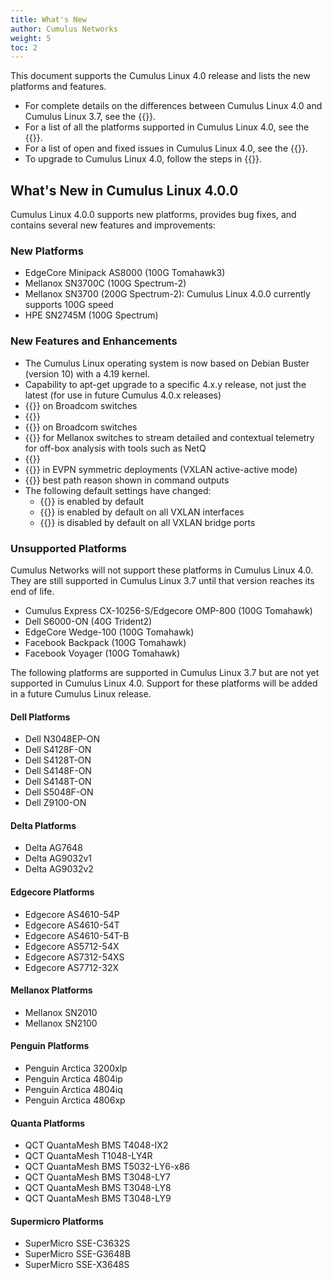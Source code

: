 ```yaml
---
title: What's New
author: Cumulus Networks
weight: 5
toc: 2
---
```

This document supports the Cumulus Linux 4.0 release and lists the new platforms and features.

- For complete details on the differences between Cumulus Linux 4.0 and Cumulus Linux 3.7, see the {{<exlink url="https://support.cumulusnetworks.com/hc/en-us/articles/360038231814" text="this article">}}.
- For a list of all the platforms supported in Cumulus Linux 4.0, see the {{<exlink url="https://cumulusnetworks.com/products/hardware-compatibility-list/" text="Hardware Compatibility List (HCL)">}}.
- For a list of open and fixed issues in Cumulus Linux 4.0, see the {{<link url="Cumulus-Linux-4.0-Release-Notes" text="Cumulus Linux 4.0 Release Notes">}}.
- To upgrade to Cumulus Linux 4.0, follow the steps in {{<link url="Upgrading-Cumulus-Linux">}}.

## What's New in Cumulus Linux 4.0.0

Cumulus Linux 4.0.0 supports new platforms, provides bug fixes, and contains several new features and improvements:

### New Platforms

- EdgeCore Minipack AS8000 (100G Tomahawk3)
- Mellanox SN3700C (100G Spectrum-2)
- Mellanox SN3700 (200G Spectrum-2): Cumulus Linux 4.0.0 currently supports 100G speed
- HPE SN2745M (100G Spectrum)

### New Features and Enhancements

- The Cumulus Linux operating system is now based on Debian Buster (version 10) with a 4.19 kernel.
- Capability to apt-get upgrade to a specific 4.x.y release, not just the latest (for use in future Cumulus 4.0.x releases)
- {{<link url="EVPN-BUM-Traffic-with-PIM-SM" text="EVPN BUM traffic handling using PIM-SM">}} on Broadcom switches
- {{<link url="Protocol-Independent-Multicast-PIM#pim-active-active-with-mlag" text="PIM active-active with MLAG">}}
- {{<link url="Port-Security" text="Port security">}} on Broadcom switches
- {{<link title="Mellanox What Just Happened (WJH)" text="What Just Happened WJH">}} for Mellanox switches to stream detailed and contextual telemetry for off-box analysis with tools such as NetQ
- {{<link url="Back-up-and-Restore" text="New backup and restore utility">}}
- {{<link url="Inter-subnet-Routing#advertise-primary-ip-address-vxlan-active-active-mode" text="Advertise Primary IP Address for type-5 routes">}} in EVPN symmetric deployments (VXLAN active-active mode)
- {{<link url="Border-Gateway-Protocol-BGP" text="BGP">}} best path reason shown in command outputs
- The following default settings have changed:
    - {{<link url="Management-VRF" text="Management VRF">}} is enabled by default
    - {{<link url="Basic-Configuration" text="ARP/ND suppression">}} is enabled by default on all VXLAN interfaces
    - {{<link url="Basic-Configuration" text="MAC learning">}} is disabled by default on all VXLAN bridge ports

### Unsupported Platforms

Cumulus Networks will not support these platforms in Cumulus Linux 4.0. They are still supported in Cumulus Linux 3.7 until that version reaches its end of life.

* Cumulus Express CX-10256-S/Edgecore OMP-800 (100G Tomahawk)
* Dell S6000-ON (40G Trident2)
* EdgeCore Wedge-100 (100G Tomahawk)
* Facebook Backpack (100G Tomahawk)
* Facebook Voyager (100G Tomahawk)


The following platforms are supported in Cumulus Linux 3.7 but are not yet supported in Cumulus Linux 4.0. Support for these platforms will be added in a future Cumulus Linux release.

#### Dell Platforms
* Dell N3048EP-ON
* Dell S4128F-ON
* Dell S4128T-ON
* Dell S4148F-ON
* Dell S4148T-ON
* Dell S5048F-ON
* Dell Z9100-ON

#### Delta Platforms
* Delta AG7648
* Delta AG9032v1
* Delta AG9032v2

#### Edgecore Platforms
* Edgecore AS4610-54P
* Edgecore AS4610-54T
* Edgecore AS4610-54T-B
* Edgecore AS5712-54X
* Edgecore AS7312-54XS
* Edgecore AS7712-32X

#### Mellanox Platforms
* Mellanox SN2010
* Mellanox SN2100

#### Penguin Platforms
* Penguin Arctica 3200xlp
* Penguin Arctica 4804ip
* Penguin Arctica 4804iq
* Penguin Arctica 4806xp

#### Quanta Platforms
* QCT QuantaMesh BMS T4048-IX2
* QCT QuantaMesh T1048-LY4R
* QCT QuantaMesh BMS T5032-LY6-x86
* QCT QuantaMesh BMS T3048-LY7
* QCT QuantaMesh BMS T3048-LY8
* QCT QuantaMesh BMS T3048-LY9

#### Supermicro Platforms
* SuperMicro SSE-C3632S
* SuperMicro SSE-G3648B
* SuperMicro SSE-X3648S